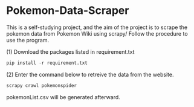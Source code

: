 # Pokemon-Data-Scraper

This is a self-studying project, and the aim of the project is to scrape the pokemon data from Pokemon Wiki using scrapy/
Follow the procedure to use the program.

(1) Download the packages listed in requirement.txt
```python
pip install -r requirement.txt
```

(2) Enter the command below to retreive the data from the website.
```python
scrapy crawl pokemonspider 
```
pokemonList.csv will be generated afterward.
